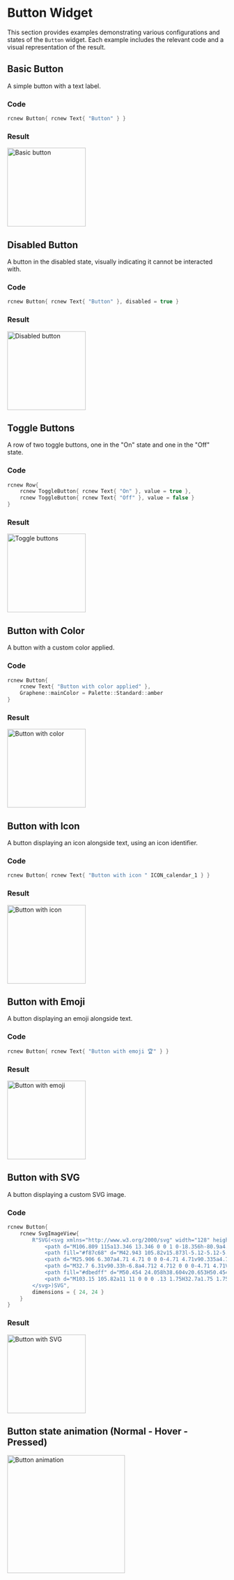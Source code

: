 # Button Widget

This section provides examples demonstrating various configurations and states of the `Button` widget. Each example includes the relevant code and a visual representation of the result.

## Basic Button

A simple button with a text label.

### Code

```c++
rcnew Button{ rcnew Text{ "Button" } }
```

### Result

<img src="../../images/widget-button.png" width="180" alt="Basic button">


## Disabled Button

A button in the disabled state, visually indicating it cannot be interacted with.

### Code

```c++
rcnew Button{ rcnew Text{ "Button" }, disabled = true }
```

### Result

<img src="../../images/widget-button-disabled.png" width="180" alt="Disabled button">


## Toggle Buttons

A row of two toggle buttons, one in the "On" state and one in the "Off" state.

### Code

```c++
rcnew Row{ 
    rcnew ToggleButton{ rcnew Text{ "On" }, value = true },
    rcnew ToggleButton{ rcnew Text{ "Off" }, value = false } 
}
```

### Result

<img src="../../images/widget-togglebutton.png" width="180" alt="Toggle buttons">



## Button with Color

A button with a custom color applied.

### Code

```c++
rcnew Button{ 
    rcnew Text{ "Button with color applied" },
    Graphene::mainColor = Palette::Standard::amber 
}
```

### Result

<img src="../../images/widget-button-color.png" width="180" alt="Button with color">



## Button with Icon

A button displaying an icon alongside text, using an icon identifier.

### Code

```c++
rcnew Button{ rcnew Text{ "Button with icon " ICON_calendar_1 } }
```

### Result

<img src="../../images/widget-button-icon.png" width="180" alt="Button with icon">



## Button with Emoji

A button displaying an emoji alongside text.

### Code

```c++
rcnew Button{ rcnew Text{ "Button with emoji 🏆" } }
```

### Result

<img src="../../images/widget-button-emoji.png" width="180" alt="Button with emoji">



## Button with SVG

A button displaying a custom SVG image.

### Code

```c++
rcnew Button{ 
    rcnew SvgImageView{
        R"SVG(<svg xmlns="http://www.w3.org/2000/svg" width="128" height="128">
            <path d="M106.809 115a13.346 13.346 0 0 1 0-18.356h-80.9a4.71 4.71 0 0 0-4.71 4.71v8.936a4.71 4.71 0 0 0 4.71 4.71z" fill="#dbedff"/>
            <path fill="#f87c68" d="M42.943 105.82v15.873l-5.12-5.12-5.12 5.12V105.82h10.24z"/>
            <path d="M25.906 6.307a4.71 4.71 0 0 0-4.71 4.71v90.335a4.71 4.71 0 0 1 4.71-4.71h80.9V6.307z" fill="#64d465"/>
            <path d="M32.7 6.31v90.33h-6.8a4.712 4.712 0 0 0-4.71 4.71V11.02a4.712 4.712 0 0 1 4.71-4.71z" fill="#40c140"/>
            <path fill="#dbedff" d="M50.454 24.058h38.604v20.653H50.454z"/>
            <path d="M103.15 105.82a11 11 0 0 0 .13 1.75H32.7a1.75 1.75 0 0 1 0-3.5h70.58a11 11 0 0 0-.13 1.75z" fill="#b5dcff"/>
        </svg>)SVG",
        dimensions = { 24, 24 }
    }
}
```

### Result

<img src="../../images/widget-button-svg.png" width="180" alt="Button with SVG">

## Button state animation (Normal - Hover - Pressed)

<img src="../../images/button-states.webp" width="270" alt="Button animation">
